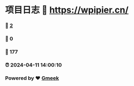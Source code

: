 # 项目日志 :link: https://wpipier.cn/ 
### :page_facing_up: [2](https://wpipier.cn//tag.html) 
### :speech_balloon: 0 
### :hibiscus: 177 
### :alarm_clock: 2024-04-11 14:00:10 
### Powered by :heart: [Gmeek](https://github.com/Meekdai/Gmeek)

